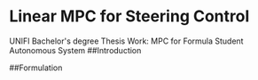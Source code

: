 # Linear MPC for Steering Control
UNIFI Bachelor's degree Thesis Work: MPC for Formula Student Autonomous System
##Introduction

##Formulation
